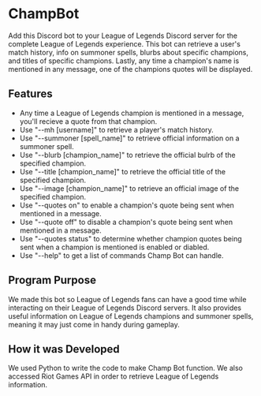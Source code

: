 # ChampBot
Add this Discord bot to your League of Legends Discord server for the complete League of Legends experience. This bot can retrieve a user's match history, info on summoner spells, blurbs about specific champions, and titles of specific champions. Lastly, any time a champion's name is mentioned in any message, one of the champions quotes will be displayed.

## Features
- Any time a League of Legends champion is mentioned in a message, you'll recieve a quote from that champion.
- Use "--mh [username]" to retrieve a player's match history.
- Use "--summoner [spell_name]" to retrieve official information on a summoner spell.
- Use "--blurb [champion_name]" to retrieve the official bulrb of the specified champion.
- Use "--title [champion_name]" to retrieve the official title of the specified champion.
- Use "--image [champion_name]" to retrieve an official image of the specified champion.
- Use "--quotes on" to enable a champion's quote being sent when mentioned in a message.
- Use "--quote off" to disable a champion's quote being sent when mentioned in a message.
- Use "--quotes status" to determine whether champion quotes being sent when a champion is mentioned is enabled or diabled.
- Use "--help" to get a list of commands Champ Bot can handle.

## Program Purpose
We made this bot so League of Legends fans can have a good time while interacting on their League of Legends Discord servers. It also provides useful information on League of Legends champions and summoner spells, meaning it may just come in handy during gameplay.

## How it was Developed
We used Python to write the code to make Champ Bot function. We also accessed Riot Games API in order to retrieve League of Legends information.
